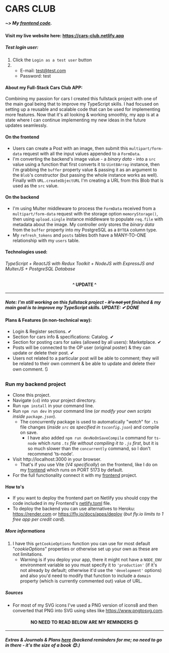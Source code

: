 # CARS CLUB

##### ~> My <a href="https://github.com/Aleksandar15/Cars-Club-frontend">frontend code</a>.

#### Visit my live website here: https://cars-club.netlify.app

##### Test login user:

1. Click the `Login as a test user` button
2. - E-mail: test@test.com
   - Password: test

#### About my Full-Stack Cars Club APP:

Combining my passion for cars I created this fullstack project with one of the main goal being that to improve my TypeScript skills. I had focused on setting up a reusable and scalable code that can be used for implementing more features. Now that it's all looking & working smoothly, my app is at a state where I can continue implementing my new ideas in the future updates seamlessly.

#### On the frontend

- Users can create a Post with an image, then submit this `multipart/form-data` request with all the input values appended to a `FormData`.
- I'm converting the backend's image value - a _binary data_ - into a `src` value using a function that first converts it to `Uint8Array` instance, then I'm grabbing the `buffer` property value & passing it as an argument to the `Blob`'s constructor (but passing the whole instance works as well). Finally with `URL.createObjectURL` I'm creating a URL from this Blob that is used as the `src` value.

#### On the backend

- I'm using Multer middleware to process the `FormData` received from a `multipart/form-data` request with the storage option `memoryStorage()`, then using `upload.single` instance middleware to populate `req.file` with metadata about the image. My controller _only_ stores the _binary data_ from the `buffer` property into my PostgreSQL as a `BYTEA` column type.
- My `refresh_tokens` and `posts` tables both have a MANY-TO-ONE relationship with my `users` table.

#### Technologies used:

###### TypeScript + ReactJS with Redux Toolkit + NodeJS with ExpressJS and MulterJS + PostgreSQL Database

<h4 style="text-align: center;">^ UPDATE ^</h4>

---

##### Note: I'm still working on this fullstack project - <del>it's not yet</del> finished & my main goal is to improve my TypeScript skills. **UPDATE**: ✔ **DONE**

#### Plans & Features (in non-technical way):

- Login & Register sections. ✔
- Section for cars info & specifications: Catalog. ✔
- Section for posting cars for sales (allowed by all users): Marketplace. ✔
- Posts will be connected to the OP user (original poster) & they can update or delete their post. ✔
- Users not related to a particular post will be able to comment; they will be related to their own comment & be able to update and delete their own comment. 🔃

### Run my backend project

- Clone this project.
- Navigate (`cd`) into your project directory.
- Run `npm install` in your command line.
- Run `npm run dev` in your command line (_or modify your own scripts inside `package.json`_).
  - The concurrently package is used to automatically "_watch_" for `.ts` file changes (_inside `src` as specified in `tsconfig.json`_) and compile on save.
    - I have also added `npm run devNoOnSaveCompile` command for `ts-node` which _runs `.ts` file without compiling it to `.js` first_, but it is so much slower than the `concurrently` command, so I don't recommend 'ts-node'.
- Visit http://localhost:3000 in your browser.
  - That's if you use Vite (_V4 specifically_) on the frontend, like I do on my <a href="https://github.com/Aleksandar15/Cars-Club-frontend">frontend</a> which runs on PORT 5173 by default.
- For the full functionality connect it with my <a href="https://github.com/Aleksandar15/Cars-Club-frontend">frontend</a> project.

#### How to's

- If you want to deploy the frontend part on Netlify you should copy the code included in my Frontend's <a href="https://github.com/Aleksandar15/Cars-Club-frontend/blob/main/netlify.toml">netlify.toml</a> file.
- To deploy the backend you can use alternatives to Heroku: <a href="https://render.com">https://render.com</a> or <a href="https://fly.io/docs/apps/deploy">https://fly.io/docs/apps/deploy</a> (_but fly.io limits to 1 free app per credit card_).

##### More informations

1. I have this `getCookieOptions` function you can use for most default "_cookieOptions_" properties or otherwise set up your own as these are not limitations.
   - Warning is if you deploy your app, there it might not have a `NODE_ENV` environment variable so you must specify it to `'production'` (if it's not already by default; otherwise it'd use the `'development'` options) and also you'd need to modify that function to include a `domain` property (which is currently commented out) value of URL.

##### Sources

- For most of my SVG icons I've used a PNG version of icons8 and then converted that PNG into SVG using sites like https://www.pngtosvg.com.

<h4 style="text-align: center;">NO NEED TO READ BELOW ARE MY REMINDERS 😊</h4>

---

##### Extras & Journals & Plans <a href="https://github.com/Aleksandar15/Cars-Club-backend-reminders">here</a> (_backend reminders for me_; no need to go in there - it's the size of a book 😊.)

